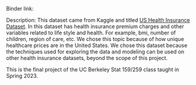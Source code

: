 Binder link: 

Description: This dataset came from Kaggle and titled [US Health Insurance Dataset](https://www.kaggle.com/datasets/teertha/ushealthinsurancedataset). In this dataset has health insurance premium charges and other variables related to life style and health. For example, bmi, number of children, region of care, etc. We chose this topic because of how unique healthcare prices are in the United States. We chose this dataset because the techniques used for exploring the data and modeling can be used on other health insurance datasets, beyond the scope of this project.

This is the final project of the UC Berkeley Stat 159/259 class taught in Spring 2023.
